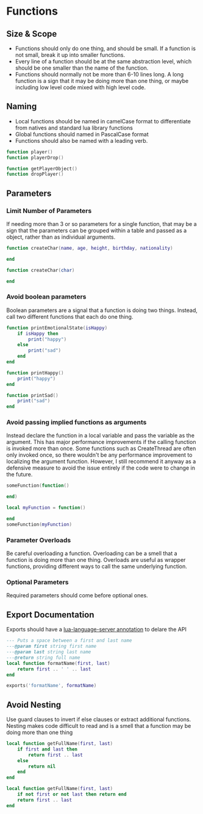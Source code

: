 # Functions

## Size & Scope
- Functions should only do one thing, and should be small. If a function is not small, break it up into smaller functions.
- Every line of a function should be at the same abstraction level, which should be one smaller than the name of the function.
- Functions should normally not be more than 6-10 lines long. A long function is a sign that it may be doing more than one thing, or maybe including low level code mixed with high level code.

## Naming
- Local functions should be named in camelCase format to differentiate from natives and standard lua library functions
- Global functions should named in PascalCase format
- Functions should also be named with a leading verb.

```lua title="BAD"
function player()
function playerDrop()
```
```lua title="GOOD"
function getPlayerObject()
function dropPlayer()
```

## Parameters

### Limit Number of Parameters
If needing more than 3 or so parameters for a single function, that may be a sign that the parameters can be grouped within a table and passed as a object, rather than as individual arguments.
```lua title="BAD"
function createChar(name, age, height, birthday, nationality)

end
```
```lua title="GOOD"
function createChar(char)

end
```

### Avoid boolean parameters
Boolean parameters are a signal that a function is doing two things. Instead, call two different functions that each do one thing.
```lua title="BAD"
function printEmotionalState(isHappy)
    if isHappy then
        print("happy")
    else
        print("sad")
    end
end
```
```lua title="GOOD"
function printHappy()
    print("happy")
end

function printSad()
    print("sad")
end
```

### Avoid passing implied functions as arguments
Instead declare the function in a local variable and pass the variable as the argument. This has major performance improvements if the calling function is invoked more than once. Some functions such as CreateThread are often only invoked once, so there wouldn't be any performance improvement to localizing the argument function. However, I still recommend it anyway as a defensive measure to avoid the issue entirely if the code were to change in the future.

```lua title="BAD"
someFunction(function()

end)
```
```lua title="GOOD"
local myFunction = function()

end
someFunction(myFunction)
```

### Parameter Overloads
Be careful overloading a function. Overloading can be a smell that a function is doing more than one thing. Overloads are useful as wrapper functions, providing different ways to call the same underlying function.

### Optional Parameters
Required parameters should come before optional ones.

## Export Documentation
Exports should have a [lua-language-server annotation](https://github.com/sumneko/lua-language-server/wiki/Annotations) to delare the API
```lua
--- Puts a space between a first and last name
---@param first string first name
---@param last string last name
---@return string full name
local function formatName(first, last)
    return first .. ' ' .. last
end

exports('formatName', formatName)
```

## Avoid Nesting
Use guard clauses to invert if else clauses or extract additional functions. Nesting makes code difficult to read and is a smell that a function may be doing more than one thing
```lua title="BAD"
local function getFullName(first, last)
    if first and last then
        return first .. last
    else
        return nil
    end
end
```
```lua title="GOOD"
local function getFullName(first, last)
    if not first or not last then return end
    return first .. last
end
```
